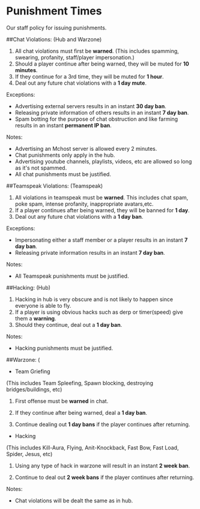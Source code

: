 # Punishment Times
Our staff policy for issuing punishments. 

##Chat Violations: (Hub and Warzone)

1. All chat violations must first be **warned**. (This includes spamming, swearing, profanity, staff/player impersonation.)
2. Should a player continue after being warned, they will be muted for **10 minutes**.
3. If they continue for a 3rd time, they will be muted for **1 hour**.
4. Deal out any future chat violations with a **1 day mute**.

Exceptions:
- Advertising external servers results in an instant **30 day ban**.
- Releasing private information of others results in an instant **7 day ban**.
- Spam botting for the purpose of chat obstruction and like farming results in an instant **permanent IP ban**.

Notes: 
- Advertising an Mchost server is allowed every 2 minutes.
- Chat punishments only apply in the hub.
- Advertising youtube channels, playlists, videos, etc are allowed so long as it's not spammed.
- All chat punishments must be justified.

##Teamspeak Violations: (Teamspeak)

1. All violations in teamspeak must be **warned**. This includes chat spam, poke spam, intense profanity, inappropriate avatars,etc.
2. If a player continues after being warned, they will be banned for **1 day**.
3. Deal out any future chat violations with a **1 day ban**.

Exceptions:
- Impersonating either a staff member or a player results in an instant **7 day ban**.
- Releasing private information results in an instant **7 day ban**.

Notes:
- All Teamspeak punishments must be justified.

##Hacking: (Hub)

1. Hacking in hub is very obscure and is not likely to happen since everyone is able to fly. 
2. If a player is using obvious hacks such as derp or timer(speed) give them a **warning**.
3. Should they continue, deal out a **1 day ban**.

Notes:
- Hacking punishments must be justified.

##Warzone: (

- Team Griefing

(This includes Team Spleefing, Spawn blocking, destroying bridges/buildings, etc)
1. First offense must be **warned** in chat.

2. If they continue after being warned, deal a **1 day ban**.

3. Continue dealing out **1 day bans** if the player continues after returning.

- Hacking

(This includes Kill-Aura, Flying, Anit-Knockback, Fast Bow, Fast Load, Spider, Jesus, etc)

1. Using any type of hack in warzone will result in an instant **2 week ban**.

2. Continue to deal out **2 week bans** if the player continues after returning.

Notes: 
- Chat violations will be dealt the same as in hub.
